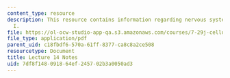 ```yaml
---
content_type: resource
description: This resource contains information regarding nervous system development
  I.
file: https://ol-ocw-studio-app-qa.s3.amazonaws.com/courses/7-29j-cellular-neurobiology-spring-2012/7df8f148091864ef245702b3a0050ad3_MIT7_29JS12_lecture14.pdf
file_type: application/pdf
parent_uid: c18fbdf6-570a-61ff-8377-ca8c8a2ce508
resourcetype: Document
title: Lecture 14 Notes
uid: 7df8f148-0918-64ef-2457-02b3a0050ad3
---
```

